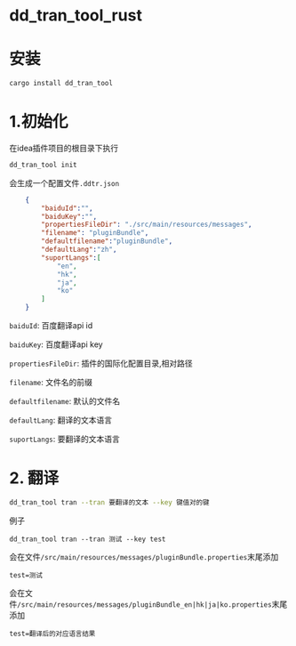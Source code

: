 # dd_tran_tool_rust

# 安装

```bash
cargo install dd_tran_tool
```

# 1.初始化

在idea插件项目的根目录下执行
```bash
dd_tran_tool init
```

会生成一个配置文件`.ddtr.json`

```json
    {
        "baiduId":"",
        "baiduKey":"",
        "propertiesFileDir": "./src/main/resources/messages",
        "filename": "pluginBundle",
        "defaultfilename":"pluginBundle",
        "defaultLang":"zh",
        "suportLangs":[
            "en",
            "hk",
            "ja",
            "ko"
        ]
    }
```
`baiduId`: 百度翻译api id

`baiduKey`: 百度翻译api key

`propertiesFileDir`: 插件的国际化配置目录,相对路径

`filename`: 文件名的前缀

`defaultfilename`: 默认的文件名

`defaultLang`: 翻译的文本语言

`suportLangs`: 要翻译的文本语言




# 2. 翻译

```bash
dd_tran_tool tran --tran 要翻译的文本 --key 键值对的键
```


例子
```
dd_tran_tool tran --tran 测试 --key test
```

会在文件`/src/main/resources/messages/pluginBundle.properties`末尾添加
```
test=测试
```
会在文件`/src/main/resources/messages/pluginBundle_en|hk|ja|ko.properties`末尾添加
```
test=翻译后的对应语言结果
```